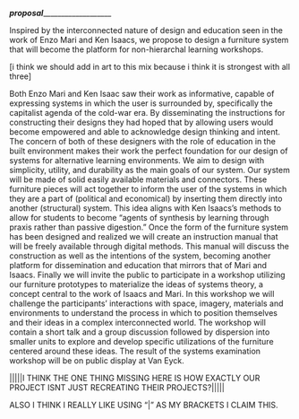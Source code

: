 _______________proposal__________________________________Inspired by the interconnected nature of design and education seen in the work of Enzo Mari and Ken Isaacs, we propose to design a furniture system that will become the platform for non-hierarchal learning workshops. 

[i think we should add in art to this mix because i think it is strongest with all three]

Both Enzo Mari and Ken Isaac saw their work as informative, capable of expressing systems in which the user is surrounded by, specifically the capitalist agenda of the cold-war era. By disseminating the instructions for constructing their designs they had hoped that by allowing users would become empowered and able to acknowledge design thinking and intent. The concern of both of these designers with the role of education in the built environment makes their work the perfect foundation for our design of systems for alternative learning environments. We aim to design with simplicity, utility, and durability as the main goals of our system. Our system will be made of solid easily available materials and connectors. These furniture pieces will act together to inform the user of the systems in which they are a part of (political and economical) by inserting them directly into another (structural) system. This idea aligns with Ken Isaacs’s methods to allow for students to become “agents of synthesis by learning through praxis rather than passive digestion.” Once the form of the furniture system has been designed and realized we will create an instruction manual that will be freely available through digital methods. This manual will discuss the construction as well as the intentions of the system, becoming another platform for dissemination and education that mirrors that of Mari and Isaacs.Finally we will invite the public to participate in a workshop utilizing our furniture prototypes to materialize the ideas of systems theory, a concept central to the work of Isaacs and Mari. In this workshop we will challenge the participants’ interactions with space, imagery, materials and environments to understand the process in which to position themselves and their ideas in a complex interconnected world. The workshop will contain a short talk and a group discussion followed by dispersion into smaller units to explore and develop specific utilizations of the furniture centered around these ideas. The result of the systems examination workshop will be on public display at Van Eyck.|||||I THINK THE ONE THING MISSING HERE IS HOW EXACTLY OUR PROJECT ISNT JUST RECREATING THEIR PROJECTS?|||||

ALSO I THINK I REALLY LIKE USING “|” AS MY BRACKETS I CLAIM THIS.